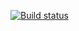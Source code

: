 [![Build status](https://ci.appveyor.com/api/projects/status/pv6glwwh56it3jcg?svg=true)](https://ci.appveyor.com/project/Tot-Anton/2-task-1-setting-ci-task-2-json-schema)
